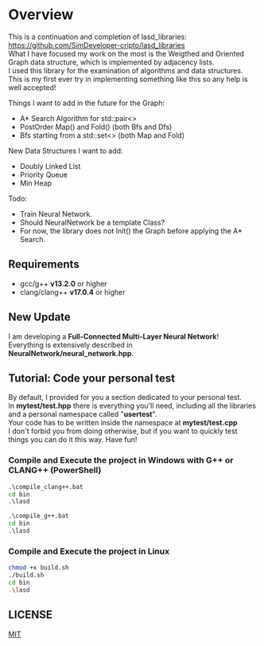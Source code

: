 # Overview

This is a continuation and completion of lasd_libraries: <https://github.com/SimDeveloper-cripto/lasd_libraries> <br />
What I have focused my work on the most is the Weigthed and Oriented Graph data structure, which is implemented by adjacency lists. <br />
I used this library for the examination of algorithms and data structures. <br />
This is my first ever try in implementing something like this so any help is well accepted! <br />

Things I want to add in the future for the Graph:

- A* Search Algorithm for std::pair<>
- PostOrder Map() and Fold() (both Bfs and Dfs)
- Bfs starting from a std::set<> (both Map and Fold)

New Data Structures I want to add:

- Doubly Linked List
- Priority Queue
- Min Heap

Todo:

- Train Neural Network.
- Should NeuralNetwork be a template Class?
- For now, the library does not Init() the Graph before applying the A* Search.

## Requirements

- gcc/g++ __v13.2.0__ or higher
- clang/clang++ __v17.0.4__ or higher

## New Update

I am developing a __Full-Connected Multi-Layer Neural Network__! <br />
Everything is extensively described in __NeuralNetwork/neural_network.hpp__. <br />

## Tutorial: Code your personal test

By default, I provided for you a section dedicated to your personal test. <br />
In __mytest/test.hpp__ there is everything you'll need, including all the libraries and a personal namespace called "__usertest__". <br />
Your code has to be written inside the namespace at __mytest/test.cpp__ <br />
I don't forbid you from doing otherwise, but if you want to quickly test things you can do it this way. Have fun! <br />

### Compile and Execute the project in Windows with G++ or CLANG++ (PowerShell)

```bat
.\compile_clang++.bat
cd bin
.\lasd
```

```bat
.\compile_g++.bat
cd bin
.\lasd
```

### Compile and Execute the project in Linux

```bash
chmod +x build.sh
./build.sh
cd bin
.\lasd
```

## LICENSE

[MIT](https://choosealicense.com/licenses/mit/)